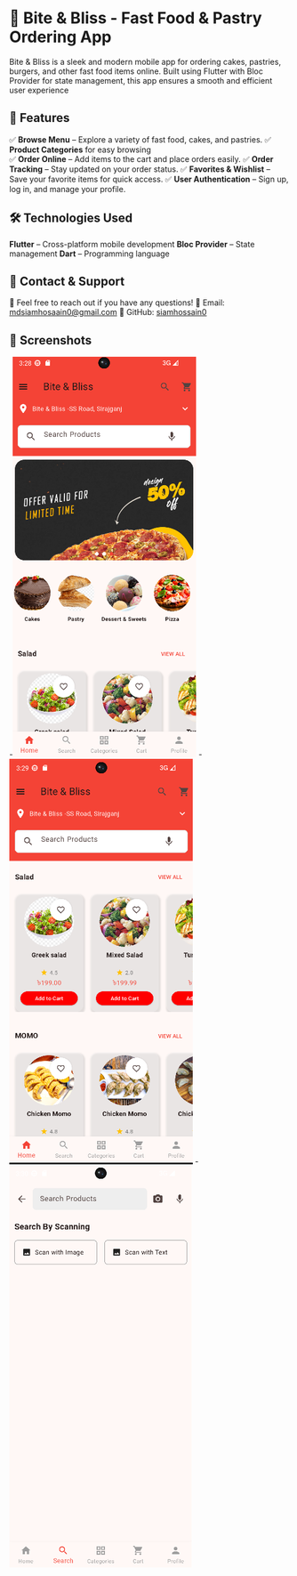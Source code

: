 # 🍔 Bite & Bliss - Fast Food & Pastry Ordering App

Bite & Bliss is a sleek and modern mobile app for ordering cakes, pastries, burgers, and other fast food items online. Built using Flutter with Bloc Provider for state management, this app ensures a smooth and efficient user experience

## 🚀 Features
✅ **Browse Menu** – Explore a variety of fast food, cakes, and pastries.
✅ **Product Categories** for easy browsing  
✅ **Order Online** – Add items to the cart and place orders easily.
✅ **Order Tracking** – Stay updated on your order status.
✅ **Favorites & Wishlist** – Save your favorite items for quick access.
✅ **User Authentication** – Sign up, log in, and manage your profile.

## 🛠️ Technologies Used
**Flutter** – Cross-platform mobile development
**Bloc Provider** – State management
**Dart** – Programming language
## 📩 Contact & Support
**💬** Feel free to reach out if you have any questions!
**📧** Email: mdsiamhosaain0@gmail.com
**🔗** GitHub: [siamhossain0](https://github.com/siamhossain0)
## 📸 Screenshots
-![homeScreen](https://github.com/siamhossain0/Bite-Bliss/blob/main/homeScreen.png?raw=true)
-![HomeScreen](https://github.com/siamhossain0/Bite-Bliss/blob/main/homescreen1.png?raw=true)
-![SearchScreen](https://github.com/siamhossain0/Bite-Bliss/blob/main/search.png?raw=true)

